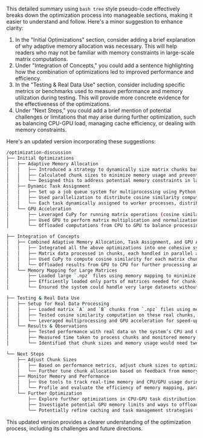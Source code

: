 This detailed summary using `bash tree` style pseudo-code effectively breaks down the optimization process into manageable sections, making it easier to understand and follow. Here's a minor suggestion to enhance clarity:

1. In the "Initial Optimizations" section, consider adding a brief explanation of why adaptive memory allocation was necessary. This will help readers who may not be familiar with memory constraints in large-scale matrix computations.
2. Under "Integration of Concepts," you could add a sentence highlighting how the combination of optimizations led to improved performance and efficiency.
3. In the "Testing & Real Data Use" section, consider including specific metrics or benchmarks used to measure performance and memory utilization during testing. This will provide more concrete evidence for the effectiveness of the optimizations.
4. Under "Next Steps," you could add a brief mention of potential challenges or limitations that may arise during further optimization, such as balancing CPU-GPU load, managing cache efficiency, or dealing with memory constraints.

Here's an updated version incorporating these suggestions:

```bash
/optimization-discussion
├── Initial Optimizations
│   ├── Adaptive Memory Allocation
│   │   ├── Introduced a strategy to dynamically size matrix chunks based on available system memory (1/4 of total available).
│   │   ├── Calculated chunk sizes to minimize memory usage and prevent overloading during matrix computations.
│   │   └── Designed this to address potential memory constraints in large-scale matrix computations.
│   ├── Dynamic Task Assignment
│   │   ├── Set up a job queue system for multiprocessing using Python’s `multiprocessing` library.
│   │   ├── Used parallelization to distribute cosine similarity computations across multiple CPU cores.
│   │   └── Each task dynamically assigned to worker processes, distributing load across CPU cores.
│   └── GPU Acceleration
│       ├── Leveraged CuPy for running matrix operations (cosine similarity) on the GPU.
│       ├── Used GPU to perform matrix multiplication and normalization for faster results.
│       └── Offloaded computations from CPU to GPU to balance processing load and speed up operations.

├── Integration of Concepts
│   ├── Combined Adaptive Memory Allocation, Task Assignment, and GPU Acceleration
│   │   ├── Integrated all the above optimizations into one cohesive system, resulting in improved performance and efficiency.
│   │   ├── Matrix data processed in chunks, each handled in parallel across multiple CPU cores using multiprocessing.
│   │   ├── Used CuPy to compute cosine similarity for each matrix chunk on the GPU, further accelerating computations.
│   │   └── Offloaded results from GPU to CPU for further processing and collection.
│   └── Memory Mapping for Large Matrices
│       ├── Loaded large `.npz` files using memory mapping to minimize RAM consumption.
│       ├── Efficiently loaded only parts of matrices needed for chunk-wise processing.
│       └── Ensured the system could handle very large datasets without overwhelming system resources.

├── Testing & Real Data Use
│   ├── Setup for Real Data Processing
│   │   ├── Loaded matrix `A` and `B` chunks from `.npz` files using memory mapping.
│   │   ├── Tested cosine similarity computation on these real chunks, using available system memory to size chunks dynamically.
│   │   └── Leveraged multiprocessing and GPU acceleration for speed-up during testing.
│   └── Results & Observations
│       ├── Tested performance with real data on the system’s CPU and GPU setup, achieving significant speed-ups compared to previous implementations.
│       ├── Measured time taken to process chunks and monitored memory utilization using tools such as `top` and `nvidia-smi`.
│       └── Identified that chunk sizes and memory usage would need tweaking based on real-time system load during production use.

└── Next Steps
    ├── Adjust Chunk Sizes
    │   ├── Based on performance metrics, adjust chunk sizes to optimize memory and processing time.
    │   └── Further tune chunk allocation based on feedback from memory usage during real-world testing.
    ├── Monitor Memory and Performance
    │   ├── Use tools to track real-time memory and CPU/GPU usage during execution.
    │   └── Profile and evaluate the efficiency of memory mapping, parallelism, and GPU usage.
    └── Further Optimization
        ├── Explore further optimizations in CPU-GPU task distribution to maximize resource utilization.
        ├── Investigate potential GPU memory limits and ways to offload chunks more efficiently.
        └── Potentially refine caching and task management strategies for better resource utilization and performance.
```

This updated version provides a clearer understanding of the optimization process, including its challenges and future directions.
